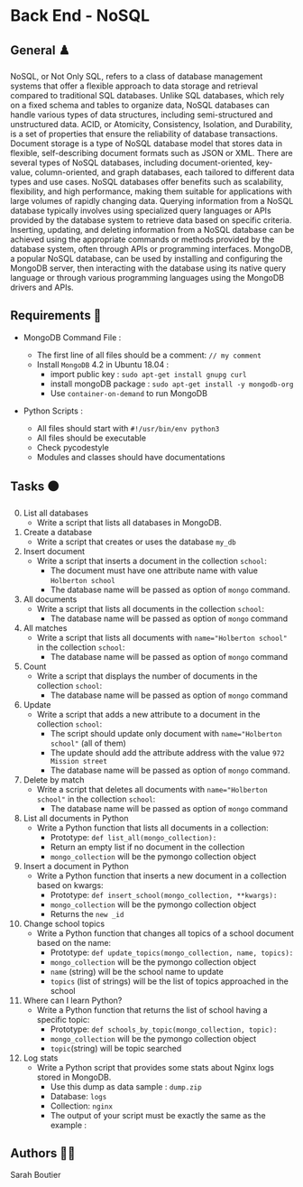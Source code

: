 # Back End - NoSQL 

## General ♟️
NoSQL, or Not Only SQL, refers to a class of database management systems that offer a flexible approach to data storage and retrieval compared to traditional SQL databases. Unlike SQL databases, which rely on a fixed schema and tables to organize data, NoSQL databases can handle various types of data structures, including semi-structured and unstructured data. ACID, or Atomicity, Consistency, Isolation, and Durability, is a set of properties that ensure the reliability of database transactions. Document storage is a type of NoSQL database model that stores data in flexible, self-describing document formats such as JSON or XML. There are several types of NoSQL databases, including document-oriented, key-value, column-oriented, and graph databases, each tailored to different data types and use cases. NoSQL databases offer benefits such as scalability, flexibility, and high performance, making them suitable for applications with large volumes of rapidly changing data. Querying information from a NoSQL database typically involves using specialized query languages or APIs provided by the database system to retrieve data based on specific criteria. Inserting, updating, and deleting information from a NoSQL database can be achieved using the appropriate commands or methods provided by the database system, often through APIs or programming interfaces. MongoDB, a popular NoSQL database, can be used by installing and configuring the MongoDB server, then interacting with the database using its native query language or through various programming languages using the MongoDB drivers and APIs.

## Requirements 🚓
- MongoDB Command File : 
    - The first line of all files should be a comment: `// my comment`
    - Install `MongoDB` 4.2 in Ubuntu 18.04 : 
        * import public key : `sudo apt-get install gnupg curl`
        * install mongoDB package : `sudo apt-get install -y mongodb-org`
        * Use `container-on-demand` to run MongoDB

- Python Scripts :
    - All files should start with `#!/usr/bin/env python3`
    - All files should be executable
    - Check pycodestyle
    - Modules and classes should have documentations

## Tasks ⚫
0. List all databases
    - Write a script that lists all databases in MongoDB.
1. Create a database
    - Write a script that creates or uses the database `my_db`
2. Insert document
    - Write a script that inserts a document in the collection `school`:
        * The document must have one attribute name with value `Holberton school`
        * The database name will be passed as option of `mongo` command.
3. All documents
    - Write a script that lists all documents in the collection `school`:
        * The database name will be passed as option of `mongo` command
4. All matches
    - Write a script that lists all documents with `name="Holberton school"` in the collection `school`:
        * The database name will be passed as option of `mongo` command
5. Count
    - Write a script that displays the number of documents in the collection `school`:
        * The database name will be passed as option of `mongo` command
6. Update
    - Write a script that adds a new attribute to a document in the collection `school`:
        * The script should update only document with `name="Holberton school"` (all of them)
        * The update should add the attribute address with the value `972 Mission street`
        * The database name will be passed as option of `mongo` command.
7. Delete by match
    - Write a script that deletes all documents with `name="Holberton school"` in the collection `school`:
        * The database name will be passed as option of `mongo` command
8. List all documents in Python
    - Write a Python function that lists all documents in a collection:
        * Prototype: `def list_all(mongo_collection):`
        * Return an empty list if no document in the collection
        * `mongo_collection` will be the pymongo collection object
9. Insert a document in Python
    - Write a Python function that inserts a new document in a collection based on kwargs:
        * Prototype: `def insert_school(mongo_collection, **kwargs):`
        * `mongo_collection` will be the pymongo collection object
        * Returns the `new _id`
10. Change school topics 
    - Write a Python function that changes all topics of a school document based on the name:
        * Prototype: `def update_topics(mongo_collection, name, topics):`
        * `mongo_collection` will be the pymongo collection object
        * `name` (string) will be the school name to update
        * `topics` (list of strings) will be the list of topics approached in the school
11. Where can I learn Python?
    - Write a Python function that returns the list of school having a specific topic:
        * Prototype: `def schools_by_topic(mongo_collection, topic):`
        * `mongo_collection` will be the pymongo collection object
        * `topic`(string) will be topic searched
12. Log stats
    - Write a Python script that provides some stats about Nginx logs stored in MongoDB.
        * Use this dump as data sample : `dump.zip`
        * Database: `logs`
        * Collection: `nginx`
        * The output of your script must be exactly the same as the example : 

## Authors 🧞‍♀️
Sarah Boutier